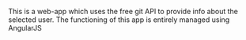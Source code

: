 This is a web-app which uses the free git API to provide info about the selected user. The functioning of this app is entirely managed using AngularJS
